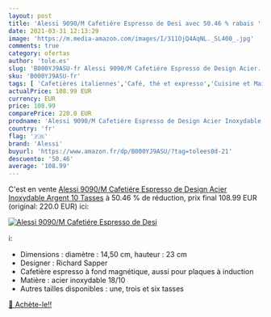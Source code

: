 ```yaml
---
layout: post
title: 'Alessi 9090/M Cafetiére Espresso de Desi avec 50.46 % rabais '
date: 2021-03-31 12:13:29
image: 'https://m.media-amazon.com/images/I/311OjQ4AqNL._SL400_.jpg'
comments: true
category: ofertas
author: 'tole.es'
slug: 'B000YJ9ASU-fr Alessi 9090/M Cafetiére Espresso de Design Acier...'
sku: 'B000YJ9ASU-fr'
tags: [ 'Cafetières italiennes','Café, thé et expresso','Cuisine et Maison','alessi', ]
actualPrice: 108.99 EUR
currency: EUR
price: 108.99
comparePrice: 220.0 EUR
prodname: 'Alessi 9090/M Cafetiére Espresso de Design Acier Inoxydable Argent 10 Tasses'
country: 'fr'
flag: '🇫🇷'
brand: 'Alessi'
buyurl: 'https://www.amazon.fr/dp/B000YJ9ASU/?tag=tolees0d-21'
descuento: '50.46'
average: '108.99'
---
```


C'est en vente [Alessi 9090/M Cafetiére Espresso de Design Acier Inoxydable Argent 10 Tasses](https://www.amazon.fr/dp/B000YJ9ASU/?tag=tolees0d-21)  à  50.46 % de réduction, prix final  108.99 EUR (original: 220.0 EUR) ici:

[![Alessi 9090/M Cafetiére Espresso de Desi](https://m.media-amazon.com/images/I/311OjQ4AqNL._SL400_.jpg)](https://www.amazon.fr/dp/B000YJ9ASU/?tag=tolees0d-21)

ℹ️:

- Dimensions : diamètre : 14,50 cm, hauteur : 23 cm
- Designer : Richard Sapper
- Cafetière espresso à fond magnétique, aussi pour plaques à induction
- Matière : acier inoxydable 18/10
- Autres tailles disponibles : une, trois et six tasses

[🛒 Achète-le!!](https://www.amazon.fr/dp/B000YJ9ASU/?tag=tolees0d-21)
